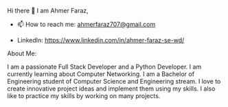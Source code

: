 Hi there 👋 I am Ahmer Faraz,

<!--
**AhmerFaraz/AhmerFaraz** is a ✨ _special_ ✨ repository because its `README.md` (this file) appears on your GitHub profile.

Here are some ideas to get you started:

- 🔭 I’m currently working on ...
- 🌱 I’m currently learning ...
- 👯 I’m looking to collaborate on ...
- 🤔 I’m looking for help with ...
- 💬 Ask me about ...
- 📫 How to reach me: ...
- 😄 Pronouns: ...
- ⚡ Fun fact: ...
-->
- 📫 How to reach me: ahmerfaraz707@gmail.com
  
- LinkedIn: https://www.linkedin.com/in/ahmer-faraz-se-wd/

About Me:

I am a passionate Full Stack Developer and a Python Developer. I am currently learning about Computer Networking. I am a Bachelor of Engineering student of Computer Science and Engineering stream. I love to create innovative project ideas and implement them using my skills. I also like to practice my skills by working on many projects.
